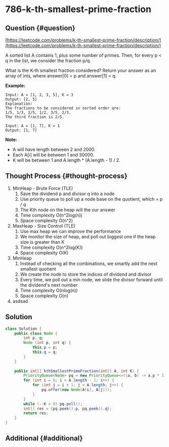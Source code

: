 # 786-k-th-smallest-prime-fraction

## Question {#question}

[https://leetcode.com/problems/k-th-smallest-prime-fraction/description/](https://leetcode.com/problems/k-th-smallest-prime-fraction/description/)

A sorted list A contains 1, plus some number of primes. Then, for every p &lt; q in the list, we consider the fraction p/q.

What is the K-th smallest fraction considered? Return your answer as an array of ints, where answer\[0\] = p and answer\[1\] = q.

**Example:**

```text
Input: A = [1, 2, 3, 5], K = 3
Output: [2, 5]
Explanation:
The fractions to be considered in sorted order are:
1/5, 1/3, 2/5, 1/2, 3/5, 2/3.
The third fraction is 2/5.

Input: A = [1, 7], K = 1
Output: [1, 7]
```

**Note:**

* A will have length between 2 and 2000.
* Each A\[i\] will be between 1 and 30000.
* K will be between 1 and A.length \* \(A.length - 1\) / 2.

## Thought Process {#thought-process}

1. MinHeap - Brute Force \(TLE\)
   1. Save the dividend p and divisor q into a node
   2. Use priority queue to poll up a node base on the quotient, which = p / q
   3. The Kth node on the heap will the our answer
   4. Time complexity O\(n^2log\(n\)\)
   5. Space complexity O\(n^2\)
2. MaxHeap - Size Control \(TLE\)
   1. Use max heap we can improve the performance
   2. We monitor the size of heap, and poll out biggest one if the heap size is greater than K
   3. Time complexity O\(n^2log\(K\)\)
   4. Space complexity O\(K\)
3. MinHeap
   1. Instead of checking all the combinations, we smartly add the next smallest quotient
   2. We create the node to store the indices of dividend and divisor
   3. Every time, we poll out a min node, we slide the divisor forward until the dividend's next number
   4. Time complexity O\(nlog\(n\)\)
   5. Space complexity O\(n\)
4. asdsad

## Solution

```java
class Solution {
    public class Node {
        int p, q;
        Node (int p, int q) {
            this.p = p;
            this.q = q;
        }
    }
    
    public int[] kthSmallestPrimeFraction(int[] A, int K) {
        PriorityQueue<Node> pq = new PriorityQueue<>((a, b) -> a.p * 1.0 / a.q > b.p * 1.0 / b.q ? 1 : -1);
        for (int i = 0; i < A.length - 1; i++) {
            for (int j = i + 1; j < A.length; j++) {
                pq.offer(new Node(A[i], A[j]));
            }
        }
        while (--K > 0) pq.poll();
        int[] res = {pq.peek().p, pq.peek().q};
        return res;
    }
}
```

## Additional {#additional}

